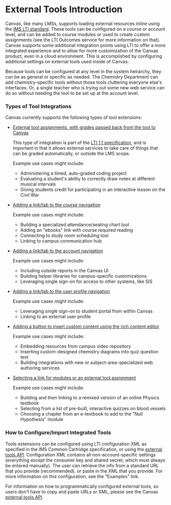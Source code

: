 External Tools Introduction
==============

Canvas, like many LMSs, supports loading external resources inline using the
<a href="http://www.imsglobal.org/lti/">IMS LTI standard</a>.
These tools can be configured on a course or account level, and
can be added to course modules or used to create custom assignments (see the
LTI Outcomes service for more information on that). Canvas supports some additional
integration points using LTI to offer a more integrated experience and to allow for
more customization of the Canvas product, even in a cloud environment. This is
accomplished by configuring additional settings on external tools used inside of
Canvas.

Because tools can be configured at any level in the system heirarchy, they can be
as general or specific as needed. The Chemistry Department can add chemistry-specific
tools without those tools cluttering everyone else's interfaces. Or, a single teacher
who is trying out some new web service can do so without needing the tool to be
set up at the account level.

### Types of Tool Integrations

Canvas currently supports the following types of tool extensions:

- <a href="assignment_tools.html">External tool assignments, with grades passed back from the tool to Canvas</a>

  This type of integration is part of the
  <a href="http://www.imsglobal.org/LTI/v1p1/ltiIMGv1p1.html">LTI 1.1 specification</a>,
  and is important in that it allows external services to take care of things
  that can be graded automatically, or outside the LMS scope.

  Example use cases might include:

  - Administering a timed, auto-graded coding project
  - Evaluating a student's ability to correctly draw notes at different musical intervals
  - Giving students credit for participating in an interactive lesson on the Civil War

- <a href="navigation_tools.html#course_navigation">Adding a link/tab to the course navigation</a>

  Example use cases might include:

  - Building a specialized attendance/seating chart tool
  - Adding an "ebooks" link with course required reading
  - Connecting to study room scheduling tool
  - Linking to campus communication hub

- <a href="navigation_tools.html#account_navigation">Adding a link/tab to the account navigation</a>

  Example use cases might include:

  - Including outside reports in the Canvas UI
  - Building helper libraries for campus-specific customizations
  - Leveraging single sign-on for access to other systems, like SIS

- <a href="navigation_tools.html#user_navigation">Adding a link/tab to the user profile navigation</a>

  Example use cases might include:

  - Leveraging single sign-on to student portal from within Canvas
  - Linking to an external user profile

- <a href="editor_button_tools.html">Adding a button to insert custom content using the rich content editor</a>

  Example use cases might include:

  - Embedding resources from campus video repository
  - Inserting custom-designed chemistry diagrams into quiz question text
  - Building integrations with new or subject-area-specialized web authoring services

- <a href="link_selection_tools.html">Selecting a link for modules or an external tool assignment</a>

  Example use cases might include:

  - Building and then linking to a remixed version of an online Physics textbook
  - Selecting from a list of pre-built, interactive quizzes on blood vessels
  - Choosing a chapter from an e-textbook to add to the "Null Hypothesis" module



### How to Configure/Import Integrated Tools

Tools extensions can be configured using LTI configuration XML as specified in the IMS
Common Cartridge specification, or using the <a href="external_tools.html">external tools
API</a>. Configuration XML contains all non-account-specific
settings (everything except the consumer key and shared secret, which must always be
entered manually). The user can retrieve the info from a standard URL that you provide
(recommended), or paste in the XML that you provide. For more information on this
configuration, see the "Examples" link.

For information on how to programmatically configured external tools, so users
don't have to copy and paste URLs or XML, please see the Canvas
<a href="external_tools.html">external tools API</a>.
